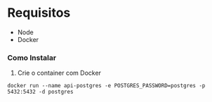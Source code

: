 # Requisitos
- Node
- Docker

### Como Instalar
1. Crie o container com Docker

```docker run --name api-postgres -e POSTGRES_PASSWORD=postgres -p 5432:5432 -d postgres
docker run --name api-postgres -e POSTGRES_PASSWORD=postgres -p 5432:5432 -d postgres
```